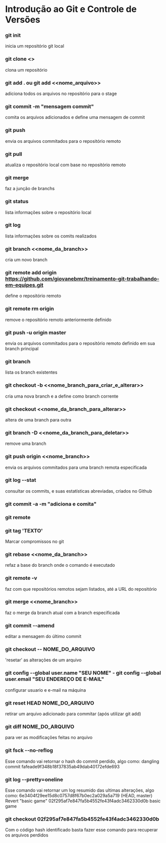 # Introdução ao Git e Controle de Versões

 ### git init
 inicia um repositório git local
 ### git clone <<repositorio>>
 clona um repositório
 ### git add . ou git add <<nome_arquivo>>
 adiciona todos os arquivos no repositório para o stage
 ### git commit -m "mensagem commit"
 comita os arquivos adicionados e define uma mensagem de commit
 ### git push
 envia os arquivos commitados para o repositório remoto
 ### git pull
 atualiza o repositório local com base no repositório remoto
 ### git merge
 faz a junção de branchs
 ### git status
 lista informações sobre o repositório local
 ### git log
 lista informações sobre os comits realizados
 ### git branch <<nome_da_branch>>
 cria um novo branch
 ### git remote add origin https://github.com/giovanebmr/treinamento-git-trabalhando-em-equipes.git
 define o repositório remoto
 ### git remote rm origin
 remove o repositório remoto anteriormente definido
 ### git push -u origin master
 envia os arquivos commitados para o repositório remoto definido em sua branch principal
 ### git branch
 lista os branch existentes
 ### git checkout -b <<nome_branch_para_criar_e_alterar>>
 cria uma nova branch e a define como branch corrente
 ### git checkout <<nome_da_branch_para_alterar>>
 altera de uma branch para outra
 ### git branch -D <<nome_da_branch_para_deletar>>
 remove uma branch
 ### git push origin <<nome_branch>>
 envia os arquivos commitados para uma branch remota especificada
 ### git log --stat
 consultar os commits, e suas estatísticas abreviadas, criados no Github 
 ### git commit -a -m "adiciona e comita"
 ### git remote
 ### git tag 'TEXTO'
 Marcar compromissos no git
 ### git rebase <<nome_da_branch>>
 refaz a base do branch onde o comando é executado
 ### git remote -v
 faz com que repositórios remotos sejam listados, até a URL do repositório
 ### git merge <<nome_branch>>
 faz o merge da branch atual com a branch especificada
 ### git commit --amend
 editar a mensagem do último commit
 ### git checkout -- NOME_DO_ARQUIVO
 'resetar' as alterações de um arquivo
 ### git config --global user.name "SEU NOME" - git config --global user.email "SEU ENDEREÇO DE E-MAIL"
 configurar usuario e e-mail na máquina
 ### git reset HEAD NOME_DO_ARQUIVO
 retirar um arquivo adicionado para commitar (após utilizar git add)
 ### git diff NOME_DO_ARQUIVO
 para ver as modificações feitas no arquivo

 ### git fsck --no-reflog
 Esse comando vai retornar o hash do commit perdido, algo como:
 dangling commit fafeade9f348b18f37835ab49dab40172efde693

 ### git log --pretty=oneline 
 Esse comando vai retornar um log resumido das ultimas alterações, algo como:
 6e3404f29ee15d8c0757d8f67b0ec2a029a5a719 (HEAD, master) Revert "basic game"
 02f295af7e847fa5b4552fe43f4adc3462330d0b basic game

 ### git checkout 02f295af7e847fa5b4552fe43f4adc3462330d0b
 Com o código hash identificado basta fazer esse comando para recuperar os arquivos perdidos








